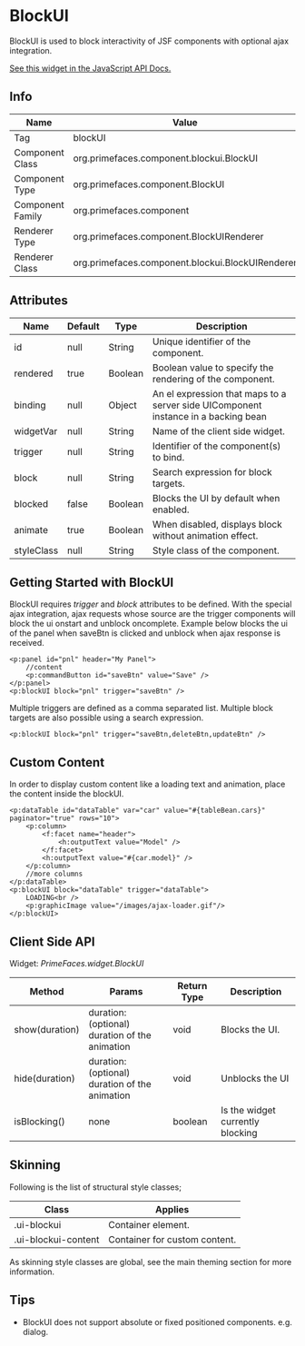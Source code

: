 # BlockUI

BlockUI is used to block interactivity of JSF components with optional ajax integration.

[See this widget in the JavaScript API Docs.](../jsdocs/classes/src_PrimeFaces.PrimeFaces.widget.BlockUI.html)

## Info

| Name | Value |
| --- | --- |
| Tag | blockUI
| Component Class | org.primefaces.component.blockui.BlockUI
| Component Type | org.primefaces.component.BlockUI
| Component Family | org.primefaces.component |
| Renderer Type | org.primefaces.component.BlockUIRenderer
| Renderer Class | org.primefaces.component.blockui.BlockUIRenderer

## Attributes

| Name | Default | Type | Description | 
| --- | --- | --- | --- |
| id | null | String | Unique identifier of the component.
| rendered | true | Boolean | Boolean value to specify the rendering of the component.
| binding | null | Object | An el expression that maps to a server side UIComponent instance in a backing bean
| widgetVar | null | String | Name of the client side widget.
| trigger | null | String | Identifier of the component(s) to bind.
| block | null | String | Search expression for block targets.
| blocked | false | Boolean | Blocks the UI by default when enabled.
| animate | true | Boolean | When disabled, displays block without animation effect.
| styleClass | null | String | Style class of the component.

## Getting Started with BlockUI
BlockUI requires _trigger_ and _block_ attributes to be defined. With the special ajax integration, ajax
requests whose source are the trigger components will block the ui onstart and unblock oncomplete.
Example below blocks the ui of the panel when saveBtn is clicked and unblock when ajax response
is received.

```xhtml
<p:panel id="pnl" header="My Panel">
    //content
    <p:commandButton id="saveBtn" value="Save" />
</p:panel>
<p:blockUI block="pnl" trigger="saveBtn" />
```
Multiple triggers are defined as a comma separated list. Multiple block targets are also possible
using a search expression.

```xhtml
<p:blockUI block="pnl" trigger="saveBtn,deleteBtn,updateBtn" />
```

## Custom Content
In order to display custom content like a loading text and animation, place the content inside the
blockUI.

```xhtml
<p:dataTable id="dataTable" var="car" value="#{tableBean.cars}" paginator="true" rows="10">
    <p:column>
        <f:facet name="header">
            <h:outputText value="Model" />
        </f:facet>
        <h:outputText value="#{car.model}" />
    </p:column>
    //more columns
</p:dataTable>
<p:blockUI block="dataTable" trigger="dataTable"> 
    LOADING<br />
    <p:graphicImage value="/images/ajax-loader.gif"/>
</p:blockUI>
```

## Client Side API
Widget: _PrimeFaces.widget.BlockUI_

| Method | Params | Return Type | Description | 
| --- | --- | --- | --- | 
| show(duration) | duration: (optional) duration of the animation | void | Blocks the UI.
| hide(duration) | duration: (optional) duration of the animation | void | Unblocks the UI
| isBlocking()   | none | boolean | Is the widget currently blocking

## Skinning
Following is the list of structural style classes;

| Class | Applies | 
| --- | --- | 
| .ui-blockui | Container element.
| .ui-blockui-content | Container for custom content.

As skinning style classes are global, see the main theming section for more information.

## Tips

- BlockUI does not support absolute or fixed positioned components. e.g. dialog.
